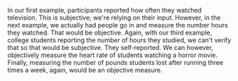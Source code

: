 In our first example, participants reported how often they watched television.
This is subjective; we're relying on their input. However, in the next example,
we actually had people go in and measure the number hours they watched. That
would be objective. Again, with our third example, college students reporting
the number of hours they studied, we can't verify that so that would be
subjective. They self-reported. We can however, objectively measure the heart
rate of students watching a horror movie. Finally, measuring the number of
pounds students lost after running three times a week, again, would be an
objective measure.
